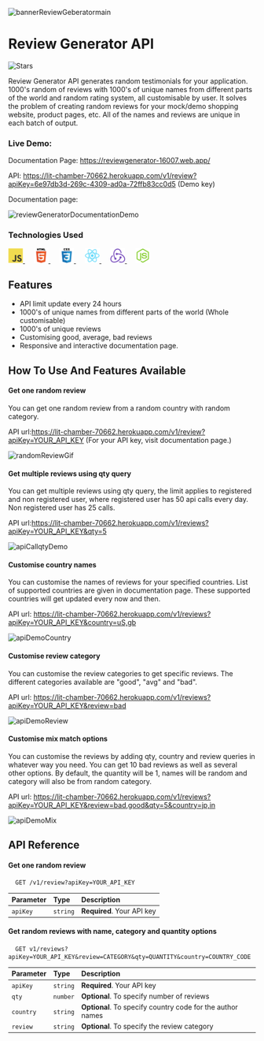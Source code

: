 ![bannerReviewGeberatormain](https://user-images.githubusercontent.com/86822695/187043884-f981c574-2012-44fb-b7e8-b5171c34bce0.png)

# Review Generator API 
![Stars](https://img.shields.io/ore/stars/stars)

Review Generator API generates random testimonials for your application. 1000's random of reviews with 1000's of unique names from different parts of the world 
and random rating system, all customisable by user. It solves the problem of creating random reviews for your mock/demo shopping website, product pages, etc.
All of the names and reviews are unique in each batch of output.

### Live Demo:
Documentation Page: https://reviewgenerator-16007.web.app/

API: https://lit-chamber-70662.herokuapp.com/v1/review?apiKey=6e97db3d-269c-4309-ad0a-72ffb83cc0d5 (Demo key)

Documentation page:

![reviewGeneratorDocumentationDemo](https://user-images.githubusercontent.com/86822695/187042661-eead0db3-7299-4457-b1d2-ee7407e1a98f.gif)

### Technologies Used

<a href="https://developer.mozilla.org/en-US/docs/Web/JavaScript" target="_blank" rel="noreferrer"> <img src="https://raw.githubusercontent.com/devicons/devicon/master/icons/javascript/javascript-original.svg" alt="javascript" width="30" height="30"/> </a>  &emsp;   <a href="https://www.w3.org/html/" target="_blank" rel="noreferrer"> <img src="https://raw.githubusercontent.com/devicons/devicon/master/icons/html5/html5-original-wordmark.svg" alt="html5" width="30" height="30"/> </a>  &emsp;   <a href="https://www.w3schools.com/css/" target="_blank" rel="noreferrer"> <img src="https://raw.githubusercontent.com/devicons/devicon/master/icons/css3/css3-original-wordmark.svg" alt="css3" width="30" height="30"/> </a>  &emsp;  <a href="https://reactjs.org/" target="_blank" rel="noreferrer"> <img src="https://raw.githubusercontent.com/devicons/devicon/master/icons/react/react-original.svg" alt="css3" width="30" height="30"/> </a>  &emsp;  <a href="https://redux.js.org/" target="_blank" rel="noreferrer"> <img src="https://raw.githubusercontent.com/devicons/devicon/master/icons/redux/redux-original.svg" alt="css3" width="30" height="30"/> </a>  &emsp;  <a href="https://nodejs.org/en/" target="_blank" rel="noreferrer"> <img src="https://raw.githubusercontent.com/devicons/devicon/master/icons/nodejs/nodejs-original.svg" alt="css3" width="30" height="30"/> </a>        
 
## Features

- API limit update every 24 hours
- 1000's of unique names from different parts of the world (Whole customisable)
- 1000's of unique reviews
- Customising good, average, bad reviews
- Responsive and interactive documentation page.

## How To Use And Features Available
 
#### Get one random review

You can get one random review from a random country with random category.

API url:https://lit-chamber-70662.herokuapp.com/v1/review?apiKey=YOUR_API_KEY  (For your API key, visit documentation page.)

![randomReviewGif](https://user-images.githubusercontent.com/86822695/187043192-dd6c4bac-c544-49c3-a10a-46e8a5835587.gif)

#### Get multiple reviews using qty query

You can get multiple reviews using qty query, the limit applies to registered and non registered user, where registered user has 50 api calls every day. Non registered user has 25 calls.

API url:https://lit-chamber-70662.herokuapp.com/v1/reviews?apiKey=YOUR_API_KEY&qty=5 

![apiCallqtyDemo](https://user-images.githubusercontent.com/86822695/187043091-4ab33a9f-e321-4044-b293-5b87084b3a2f.gif)


#### Customise country names

You can customise the names of reviews for your specified countries. List of supported countries are given in documentation page.
These supported countries will get updated every now and then.

API url: https://lit-chamber-70662.herokuapp.com/v1/reviews?apiKey=YOUR_API_KEY&country=uS,gb

![apiDemoCountry](https://user-images.githubusercontent.com/86822695/187043417-28513cb0-d47e-4adc-badb-de7a9328cec0.gif)

#### Customise review category

You can customise the review categories to get specific reviews. The different categories available are "good", "avg" and "bad".

API url: https://lit-chamber-70662.herokuapp.com/v1/reviews?apiKey=YOUR_API_KEY&review=bad

![apiDemoReview](https://user-images.githubusercontent.com/86822695/187043575-399c884f-8b22-4cfb-a4c3-7148d867f6db.gif)

#### Customise mix match options

You can customise the reviews by adding qty, country and review queries in whatever way you need. You can get 10 bad reviews as well as several other options. By default, the quantity will be 1, names will be random and category will also be from random category.

API url: https://lit-chamber-70662.herokuapp.com/v1/reviews?apiKey=YOUR_API_KEY&review=bad,good&qty=5&country=jp,in

![apiDemoMix](https://user-images.githubusercontent.com/86822695/187043711-f60e6494-5c4c-4687-9d80-9c0c641c8892.gif)

## API Reference

#### Get one random review

```https://lit-chamber-70662.herokuapp.com
  GET /v1/review?apiKey=YOUR_API_KEY
```

| Parameter | Type     | Description                |
| :-------- | :------- | :------------------------- |
| `apiKey` | `string` | **Required**. Your API key |

#### Get random reviews with name, category and quantity options

```https://lit-chamber-70662.herokuapp.com
  GET v1/reviews?apiKey=YOUR_API_KEY&review=CATEGORY&qty=QUANTITY&country=COUNTRY_CODE
```

| Parameter | Type     | Description                       |
| :-------- | :------- | :-------------------------------- |
| `apiKey` | `string` | **Required**. Your API key |
| `qty` | `number` | **Optional**. To specify number of reviews |
| `country` | `string` | **Optional**. To specify country code for the author names |
| `review` | `string` | **Optional**. To specify the review category |

